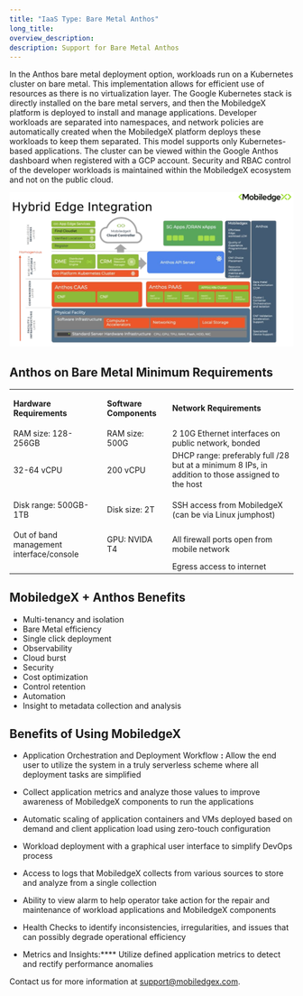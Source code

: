 ```yaml
---
title: "IaaS Type: Bare Metal Anthos"
long_title:
overview_description:
description: Support for Bare Metal Anthos
---
```


In the Anthos bare metal deployment option, workloads run on a Kubernetes cluster on bare metal. This implementation allows for efficient use of resources as there is no virtualization layer. The Google Kubernetes stack is directly installed on the bare metal servers, and then the MobiledgeX platform is deployed to install and manage applications. Developer workloads are separated into namespaces, and network policies are automatically created when the MobiledgeX platform deploys these workloads to keep them separated. This model supports only Kubernetes-based applications. The cluster can be viewed within the Google Anthos dashboard when registered with a GCP account. Security and RBAC control of the developer workloads is maintained within the MobiledgeX ecosystem and not on the public cloud.

![Anthos Reference Architecture](/operator/assets/hybrid-edge.png "Anthos Reference Architecture")

## Anthos on Bare Metal Minimum Requirements

<table>
<tbody>
<tr>
<td colspan="1" rowspan="1">

**Hardware Requirements**
</td>
<td colspan="1" rowspan="1">

**Software Components**
</td>
<td colspan="1" rowspan="1">

**Network Requirements**
</td>
</tr>
<tr>
<td>RAM size: 128-256GB</td>
<td>RAM size: 500G</td>
<td>2 10G Ethernet interfaces on public network, bonded</td>
</tr>
<tr>
<td colspan="1" rowspan="1">

32-64 vCPU

</td>
<td colspan="1" rowspan="1">

200 vCPU

</td>
<td>DHCP range: preferably full /28 but at a minimum 8 IPs, in addition to those assigned to the host</td>
</tr>
<tr>
<td colspan="1" rowspan="1">

Disk range: 500GB-1TB

</td>
<td>Disk size: 2T</td>
<td>SSH access from MobiledgeX (can be via Linux jumphost)</td>
</tr>
<tr>
<td>Out of band management interface/console</td>
<td>GPU: NVIDA T4</td>
<td>All firewall ports open from mobile network</td>
</tr>
<tr>
<td></td>
<td></td>
<td>Egress access to internet</td>
</tr>
</tbody>
</table>

## MobiledgeX + Anthos Benefits

- Multi-tenancy and isolation
- Bare Metal efficiency
- Single click deployment
- Observability
- Cloud burst
- Security
- Cost optimization
- Control retention
- Automation
- Insight to metadata collection and analysis

## Benefits of Using MobiledgeX

- Application Orchestration and Deployment Workflow **:** Allow the end user to utilize the system in a truly serverless scheme where all deployment tasks are simplified
- Collect application metrics and analyze those values to improve awareness of MobiledgeX components to run the applications
- Automatic scaling of application containers and VMs deployed based on demand and client application load using zero-touch configuration
- Workload deployment with a graphical user interface to simplify DevOps process

- Access to logs that MobiledgeX collects from various sources to store and analyze from a single collection

- Ability to view alarm to help operator take action for the repair and maintenance of workload applications and MobiledgeX components

- Health Checks to identify inconsistencies, irregularities, and issues that can possibly degrade operational efficiency
- Metrics and Insights:**** Utilize defined application metrics to detect and rectify performance anomalies

Contact us for more information at support@mobiledgex.com.

